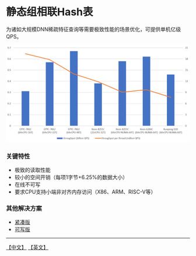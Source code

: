 # 静态组相联Hash表
为诸如大规模DNN稀疏特征查询等需要极致性能的场景优化，可提供单机亿级QPS。

![](throughput.png)

### 关键特性
* 极致的读取性能
* 较小的空间开销（每项1字节+6.25%的数据大小）
* 在线不可写
* 要求CPU支持小端非对齐内存访问（X86、ARM、RISC-V等）

### 其他解决方案
* [紧凑版](https://github.com/PeterRK/fastCHD)
* [可写版](https://github.com/PeterRK/estuary)

---
[【中文】](README-CN.md) [【英文】](README.md)

